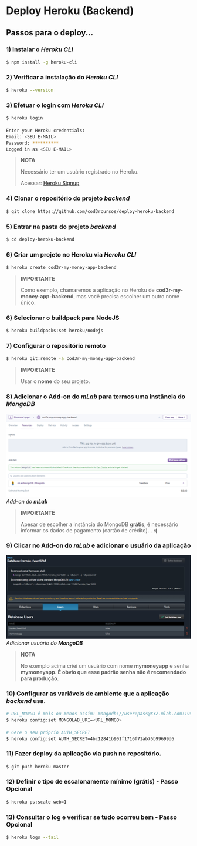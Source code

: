 # Deploy Heroku (Backend)

## Passos para o deploy...

### 1) Instalar o _Heroku CLI_

```bash
$ npm install -g heroku-cli
```
### 2) Verificar a instalação do _Heroku CLI_

```bash
$ heroku --version
```

### 3) Efetuar o login com _Heroku CLI_

```bash
$ heroku login

Enter your Heroku credentials:
Email: <SEU E-MAIL>
Password: **********
Logged in as <SEU E-MAIL>
```

> **NOTA**
> 
> Necessário ter um usuário registrado no Heroku.
> 
> Acessar: [Heroku Signup](https://signup.heroku.com)

### 4) Clonar o repositório do projeto **_backend_**

```bash
$ git clone https://github.com/cod3rcursos/deploy-heroku-backend
```

### 5) Entrar na pasta do projeto **_backend_**

```bash
$ cd deploy-heroku-backend
```

### 6) Criar um projeto no Heroku via _Heroku CLI_

```bash
$ heroku create cod3r-my-money-app-backend
```

> **IMPORTANTE**
> 
> Como exemplo, chamaremos a aplicação no Heroku de **cod3r-my-money-app-backend**, mas você precisa escolher um outro nome único.

### 6) Selecionar o buildpack para NodeJS

```bash
$ heroku buildpacks:set heroku/nodejs
```

### 7) Configurar o repositório remoto

```bash
$ heroku git:remote -a cod3r-my-money-app-backend
```

> **IMPORTANTE**
> 
> Usar o **nome** do seu projeto.

### 8) Adicionar o Add-on do **_mLab_** para termos uma instância do **_MongoDB_**

![](doc/mongo_addon.png)
*Add-on do **_mLab_***

> **IMPORTANTE**
> 
> Apesar de escolher a instância do MongoDB **grátis**, é necessário informar os dados de pagamento (cartão de crédito)... **:(**

### 9) Clicar no Add-on do **_mLab_** e adicionar o usuário da aplicação

![](doc/mongo_add_user.png)
*Adicionar usuário do **_MongoDB_***

> **NOTA**
> 
> No exemplo acima criei um usuário com nome **mymoneyapp** e senha **mymoneyapp**. **É obvio que esse padrão senha não é recomendado para produção**.

### 10) Configurar as variáveis de ambiente que a aplicação **_backend_** usa.

```bash
# URL_MONGO é mais ou menos assim: mongodb://user:pass@XYZ.mlab.com:19585/heroku_XYZ
$ heroku config:set MONGOLAB_URI=<URL_MONGO>

# Gere o seu próprio AUTH_SECRET
$ heroku config:set AUTH_SECRET=4bc12841b901f1716f71ab76b99699d6
```

### 11) Fazer deploy da aplicação via **push** no repositório.

```bash
$ git push heroku master
```

### 12) Definir o tipo de escalonamento mínimo (grátis) - Passo **Opcional**

```bash
$ heroku ps:scale web=1
```

### 13) Consultar o log e verificar se tudo ocorreu bem - Passo **Opcional**

```bash
$ heroku logs --tail
```